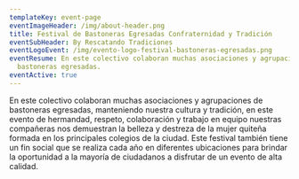 ```yaml
---
templateKey: event-page
eventImageHeader: /img/about-header.png
title: Festival de Bastoneras Egresadas Confraternidad y Tradición
eventSubHeader: By Rescatando Tradiciones
eventLogoEvent: /img/evento-logo-festival-bastoneras-egresadas.png
eventResume: En este colectivo colaboran muchas asociaciones y agrupaciones de
  bastoneras egresadas.
eventActive: true
---
```

En este colectivo colaboran muchas asociaciones y agrupaciones de bastoneras egresadas, manteniendo nuestra cultura y tradición, en este evento de hermandad, respeto, colaboración y trabajo en equipo nuestras compañeras nos demuestran la belleza y destreza de la mujer quiteña formada en los principales colegios de la ciudad. Este festival también tiene un fin social que se realiza cada año en diferentes ubicaciones para brindar la oportunidad a la mayoría de ciudadanos a disfrutar de un evento de alta calidad.